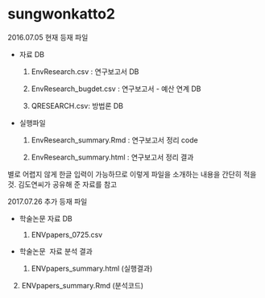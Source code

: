 # sungwonkatto2

2016.07.05 현재 등재 파일


- 자료 DB

    1. EnvResearch.csv : 연구보고서 DB

    2. EnvResearch_bugdet.csv : 연구보고서 - 예산 연계 DB

    3. QRESEARCH.csv: 방법론 DB

- 실행파일

     1. EnvResearch_summary.Rmd : 연구보고서 정리 code

     2. EnvResearch_summary.html : 연구보고서 정리 결과 

별로 어렵지 않게 한글 입력이 가능하므로 이렇게 파일을 소개하는 내용을 간단히 적을 것. 김도연씨가 공유해 준 자료를 참고

2017.07.26 추가 등재 파일

- 학술논문 자료 DB
    1. ENVpapers_0725.csv
    
    
- 학술논문  자료 분석 결과
    1. ENVpapers_summary.html (실행결과)
    
    2. ENVpapers_summary.Rmd (분석코드)
